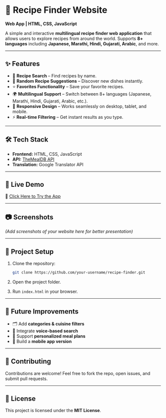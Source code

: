 # 🍳 Recipe Finder Website

**Web App | HTML, CSS, JavaScript**

A simple and interactive **multilingual recipe finder web application** that allows users to explore recipes from around the world. Supports **8+ languages** including **Japanese, Marathi, Hindi, Gujarati, Arabic**, and more.

---

## ✨ Features

* 🔎 **Recipe Search** – Find recipes by name.
* 🎲 **Random Recipe Suggestions** – Discover new dishes instantly.
* ⭐ **Favorites Functionality** – Save your favorite recipes.
* 🌍 **Multilingual Support** – Switch between 8+ languages (Japanese, Marathi, Hindi, Gujarati, Arabic, etc.).
* 📱 **Responsive Design** – Works seamlessly on desktop, tablet, and mobile.
* ⚡ **Real-time Filtering** – Get instant results as you type.

---

## 🛠️ Tech Stack

* **Frontend:** HTML, CSS, JavaScript
* **API:** [TheMealDB API](https://www.themealdb.com/)
* **Translation:** Google Translator API

---

## 🚀 Live Demo

🔗 [Click Here to Try the App](https://mrunalisa.github.io/RecipeFinder/)

---

## 📷 Screenshots

*(Add screenshots of your website here for better presentation)*

---

## 📂 Project Setup

1. Clone the repository:

   ```bash
   git clone https://github.com/your-username/recipe-finder.git
   ```
2. Open the project folder.
3. Run `index.html` in your browser.

---

## 📌 Future Improvements

* 🗂️ Add **categories & cuisine filters**
* 🎤 Integrate **voice-based search**
* 🍲 Support **personalized meal plans**
* 📱 Build a **mobile app version**

---

## 🤝 Contributing

Contributions are welcome!
Feel free to fork the repo, open issues, and submit pull requests.

---

## 📜 License

This project is licensed under the **MIT License**.
